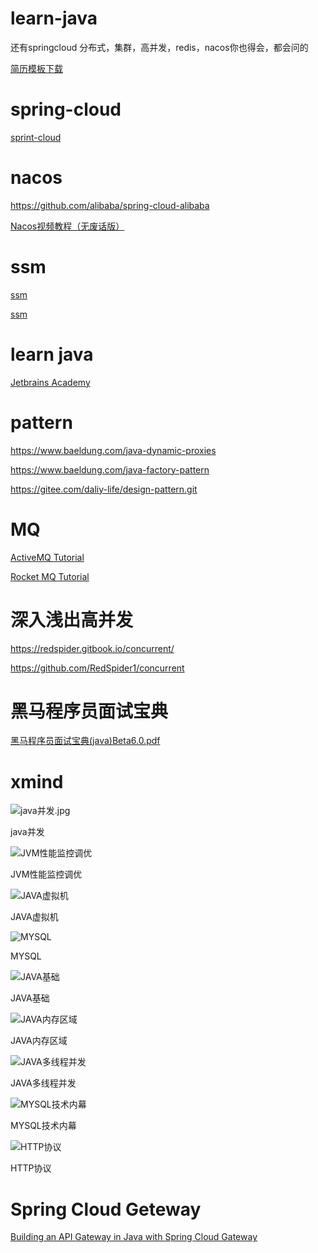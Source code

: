 # learn-java

还有springcloud   分布式，集群，高并发，redis，nacos你也得会，都会问的

[简历模板下载](https://www.jianlixiazai.cn/)

# spring-cloud
[sprint-cloud](https://www.javainuse.com/spring/springcloud)

# nacos

https://github.com/alibaba/spring-cloud-alibaba

[Nacos视频教程（无废话版）](https://www.bilibili.com/video/BV1WZ4y1w7ww/)

# ssm

[ssm](https://github.com/liyifeng1994/ssm)

[ssm](https://sampig.github.io/tutorial/2019/07/24/practice-spring-ssm)

# learn java

[Jetbrains Academy](https://hyperskill.org/tracks?category=2)

# pattern

https://www.baeldung.com/java-dynamic-proxies

https://www.baeldung.com/java-factory-pattern

https://gitee.com/daliy-life/design-pattern.git

# MQ

[ActiveMQ Tutorial](https://www.youtube.com/watch?v=zbgxzdzWyuk&list=PLmCsXDGbJHdgt5mskUPyhtBHQvQsRoJWj&index=4)

[Rocket MQ Tutorial](https://www.bilibili.com/video/BV1tM4y1t7GE/?p=3&spm_id_from=pageDriver&vd_source=6763fad190c937baf811dce46ac76d54)

# 深入浅出高并发

https://redspider.gitbook.io/concurrent/

https://github.com/RedSpider1/concurrent

# 黑马程序员面试宝典

[黑马程序员面试宝典(java)Beta6.0.pdf](https://drive.internxt.com/sh/file/3ade3edc-fc76-4f51-ae3a-2b2165ad2d89/1e5a4726a16fecf889cea8d65f2006ff3f21f38543d7dbf35d9b5a16a8d57d0f)

# xmind

![java并发.jpg](https://cdn.jsdelivr.net/gh/NY5667/cdn/images/2023-11-27-java并发.jpg)

java并发

![JVM性能监控调优](https://cdn.jsdelivr.net/gh/NY5667/cdn/images/2023-11-27-JVM性能监控调优.jpg)

JVM性能监控调优

![JAVA虚拟机](https://cdn.jsdelivr.net/gh/NY5667/cdn/images/2023-11-27-JAVA虚拟机.jpg)

JAVA虚拟机

![MYSQL](https://cdn.jsdelivr.net/gh/NY5667/cdn/images/2023-11-27-MYSQL.jpg)

MYSQL

![JAVA基础](https://cdn.jsdelivr.net/gh/NY5667/cdn/images/2023-11-27-JAVA基础.jpg)

JAVA基础

![JAVA内存区域](https://cdn.jsdelivr.net/gh/NY5667/cdn/images/2023-11-27-JAVA内存区域.jpg)

JAVA内存区域

![JAVA多线程并发](https://cdn.jsdelivr.net/gh/NY5667/cdn/images/2023-11-27-JAVA多线程并发.jpg)

JAVA多线程并发

![MYSQL技术内幕](https://cdn.jsdelivr.net/gh/NY5667/cdn/images/2023-11-27-MYSQL技术内幕.jpg)

MYSQL技术内幕

![HTTP协议](https://cdn.jsdelivr.net/gh/NY5667/cdn/images/2023-11-27-HTTP协议.jpg)

HTTP协议

# Spring Cloud Geteway

[Building an API Gateway in Java with Spring Cloud Gateway](https://www.youtube.com/watch?v=EKoq98KqvrI)
